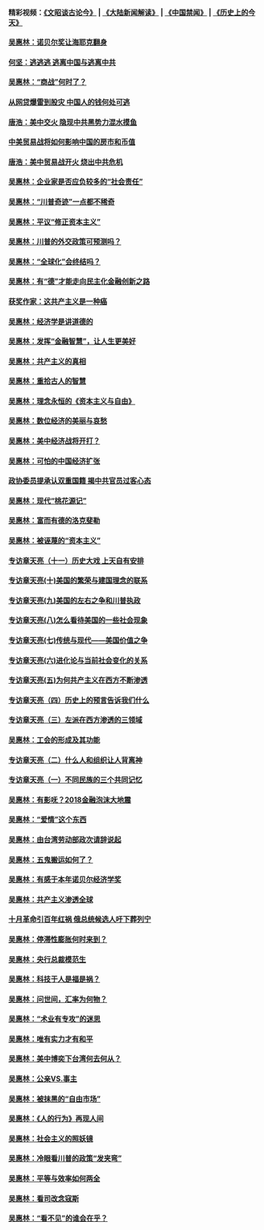 #### 精彩视频：[《文昭谈古论今》](https://github.com/gfw-breaker/wenzhao/blob/master/README.md?t=12130331) | [《大陆新闻解读》](https://github.com/gfw-breaker/ntdtv-comedy/blob/master/README.md?t=12130331) | [《中国禁闻》](https://github.com/gfw-breaker/ntdtv-news/blob/master/README.md?t=12130331) | [《历史上的今天》](https://github.com/gfw-breaker/today-in-history/blob/master/README.md?t=12130331) 

#### [吴惠林：诺贝尔奖让海耶克翻身](../pages/nsc423/n10890049.md?t=12130331) 

#### [何坚：逃逃逃 逃离中国与逃离中共](../pages/nsc423/n10592891.md?t=12130331) 

#### [吴惠林：“商战”何时了？](../pages/nsc423/n10573558.md?t=12130331) 

#### [从网贷爆雷到股灾 中国人的钱何处可逃](../pages/nsc423/n10572800.md?t=12130331) 

#### [唐浩：美中交火 隐现中共黑势力混水摸鱼](../pages/nsc423/n10544040.md?t=12130331) 

#### [中美贸易战将如何影响中国的房市和币值](../pages/nsc423/n10543697.md?t=12130331) 

#### [唐浩：美中贸易战开火 烧出中共危机](../pages/nsc423/n10540126.md?t=12130331) 

#### [吴惠林：企业家是否应负较多的“社会责任”](../pages/nsc423/n10535022.md?t=12130331) 

#### [吴惠林：“川普奇迹”一点都不稀奇](../pages/nsc423/n10512808.md?t=12130331) 

#### [吴惠林：平议“修正资本主义”](../pages/nsc423/n10495724.md?t=12130331) 

#### [吴惠林：川普的外交政策可预测吗？](../pages/nsc423/n10462387.md?t=12130331) 

#### [吴惠林：“全球化”会终结吗？](../pages/nsc423/n10452838.md?t=12130331) 

#### [吴惠林：有“德”才能走向民主化金融创新之路](../pages/nsc423/n10432292.md?t=12130331) 

#### [获奖作家：这共产主义是一种癌](../pages/nsc423/n10431541.md?t=12130331) 

#### [吴惠林：经济学是讲道德的](../pages/nsc423/n10398014.md?t=12130331) 

#### [吴惠林：发挥“金融智慧”，让人生更美好](../pages/nsc423/n10375019.md?t=12130331) 

#### [吴惠林：共产主义的真相](../pages/nsc423/n10351394.md?t=12130331) 

#### [吴惠林：重拾古人的智慧](../pages/nsc423/n10337691.md?t=12130331) 

#### [吴惠林：理念永恒的《资本主义与自由》](../pages/nsc423/n10316274.md?t=12130331) 

#### [吴惠林：数位经济的美丽与哀愁](../pages/nsc423/n10292946.md?t=12130331) 

#### [吴惠林：美中经济战将开打？](../pages/nsc423/n10258825.md?t=12130331) 

#### [吴惠林：可怕的中国经济扩张](../pages/nsc423/n10219147.md?t=12130331) 

#### [政协委员提承认双重国籍 揭中共官员过客心态](../pages/nsc423/n10208809.md?t=12130331) 

#### [吴惠林：现代“桃花源记”](../pages/nsc423/n10185234.md?t=12130331) 

#### [吴惠林：富而有德的洛克斐勒](../pages/nsc423/n10142264.md?t=12130331) 

#### [吴惠林：被诬蔑的“资本主义”](../pages/nsc423/n10124816.md?t=12130331) 

#### [专访章天亮（十一）历史大戏 上天自有安排](../pages/nsc423/n10094905.md?t=12130331) 

#### [专访章天亮(十)美国的繁荣与建国理念的联系](../pages/nsc423/n10094899.md?t=12130331) 

#### [专访章天亮(九)美国的左右之争和川普执政](../pages/nsc423/n10094889.md?t=12130331) 

#### [专访章天亮(八)怎么看待美国的一些社会现象](../pages/nsc423/n10094857.md?t=12130331) 

#### [专访章天亮(七)传统与现代——美国价值之争](../pages/nsc423/n10093140.md?t=12130331) 

#### [专访章天亮(六)进化论与当前社会变化的关系](../pages/nsc423/n10092036.md?t=12130331) 

#### [专访章天亮(五)为何共产主义在西方不断渗透](../pages/nsc423/n10083620.md?t=12130331) 

#### [专访章天亮（四）历史上的预言告诉我们什么](../pages/nsc423/n10083606.md?t=12130331) 

#### [专访章天亮（三）左派在西方渗透的三领域](../pages/nsc423/n10081115.md?t=12130331) 

#### [吴惠林：工会的形成及其功能](../pages/nsc423/n10080633.md?t=12130331) 

#### [专访章天亮（二）什么人和组织让人背离神](../pages/nsc423/n10076637.md?t=12130331) 

#### [专访章天亮（一）不同民族的三个共同记忆](../pages/nsc423/n10074188.md?t=12130331) 

#### [吴惠林：有影呒？2018金融泡沫大地震](../pages/nsc423/n10040534.md?t=12130331) 

#### [吴惠林：“爱情”这个东西](../pages/nsc423/n10019423.md?t=12130331) 

#### [吴惠林：由台湾劳动部政次请辞说起](../pages/nsc423/n9979679.md?t=12130331) 

#### [吴惠林：五鬼搬运如何了？](../pages/nsc423/n9925338.md?t=12130331) 

#### [吴惠林：有感于本年诺贝尔经济学奖](../pages/nsc423/n9871883.md?t=12130331) 

#### [吴惠林：共产主义渗透全球](../pages/nsc423/n9812748.md?t=12130331) 

#### [十月革命引百年红祸 俄总统候选人吁下葬列宁](../pages/nsc423/n9810182.md?t=12130331) 

#### [吴惠林：停滞性膨胀何时来到？](../pages/nsc423/n9764136.md?t=12130331) 

#### [吴惠林：央行总裁模范生](../pages/nsc423/n9728134.md?t=12130331) 

#### [吴惠林：科技于人是福是祸？](../pages/nsc423/n9672982.md?t=12130331) 

#### [吴惠林：问世间，汇率为何物？](../pages/nsc423/n9621788.md?t=12130331) 

#### [吴惠林：“术业有专攻”的迷思](../pages/nsc423/n9580363.md?t=12130331) 

#### [吴惠林：唯有实力才有和平](../pages/nsc423/n9529599.md?t=12130331) 

#### [吴惠林：美中博奕下台湾何去何从？](../pages/nsc423/n9483598.md?t=12130331) 

#### [吴惠林：公亲VS.事主](../pages/nsc423/n9425637.md?t=12130331) 

#### [吴惠林：被抹黑的“自由市场”](../pages/nsc423/n9351545.md?t=12130331) 

#### [吴惠林：《人的行为》再现人间](../pages/nsc423/n9296339.md?t=12130331) 

#### [吴惠林：社会主义的照妖镜](../pages/nsc423/n9243460.md?t=12130331) 

#### [吴惠林：冷眼看川普的政策“发夹弯”](../pages/nsc423/n9120684.md?t=12130331) 

#### [吴惠林：平等与效率如何两全](../pages/nsc423/n9075430.md?t=12130331) 

#### [吴惠林：看司改念寇斯](../pages/nsc423/n9024915.md?t=12130331) 

#### [吴惠林：“看不见”的谁会在乎？](../pages/nsc423/n8977488.md?t=12130331) 


